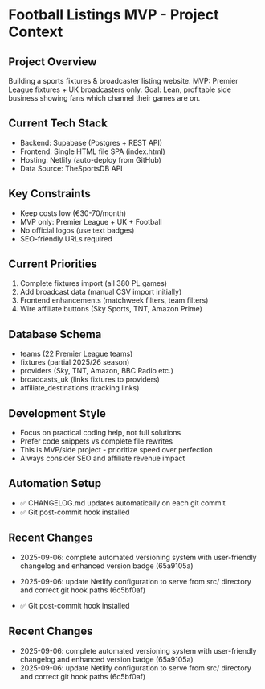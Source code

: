 # Football Listings MVP - Project Context

## Project Overview
Building a sports fixtures & broadcaster listing website. MVP: Premier League fixtures + UK broadcasters only.
Goal: Lean, profitable side business showing fans which channel their games are on.

## Current Tech Stack
- Backend: Supabase (Postgres + REST API)
- Frontend: Single HTML file SPA (index.html)
- Hosting: Netlify (auto-deploy from GitHub)
- Data Source: TheSportsDB API

## Key Constraints
- Keep costs low (€30-70/month)
- MVP only: Premier League + UK + Football
- No official logos (use text badges)
- SEO-friendly URLs required

## Current Priorities
1. Complete fixtures import (all 380 PL games)
2. Add broadcast data (manual CSV import initially)
3. Frontend enhancements (matchweek filters, team filters)
4. Wire affiliate buttons (Sky Sports, TNT, Amazon Prime)

## Database Schema
- teams (22 Premier League teams)
- fixtures (partial 2025/26 season)
- providers (Sky, TNT, Amazon, BBC Radio etc.)
- broadcasts_uk (links fixtures to providers)
- affiliate_destinations (tracking links)

## Development Style
- Focus on practical coding help, not full solutions
- Prefer code snippets vs complete file rewrites
- This is MVP/side project - prioritize speed over perfection
- Always consider SEO and affiliate revenue impact

## Automation Setup
- ✅ CHANGELOG.md updates automatically on each git commit
- ✅ Git post-commit hook installed

## Recent Changes
- 2025-09-06: complete automated versioning system with user-friendly changelog and enhanced version badge (65a9105a)
- 2025-09-06: update Netlify configuration to serve from src/ directory and correct git hook paths (6c5bf0af)

- ✅ Git post-commit hook installed

## Recent Changes
- 2025-09-06: complete automated versioning system with user-friendly changelog and enhanced version badge (65a9105a)
- 2025-09-06: update Netlify configuration to serve from src/ directory and correct git hook paths (6c5bf0af)
